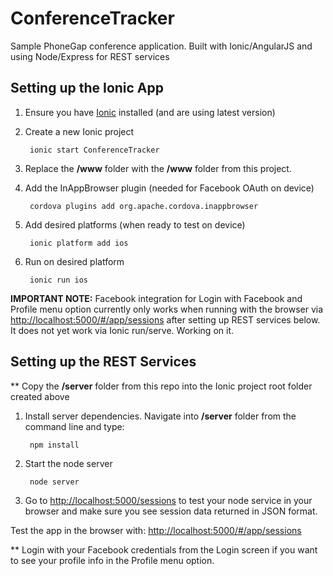 ConferenceTracker
=================

Sample PhoneGap conference application. Built with Ionic/AngularJS and using Node/Express for REST services


Setting up the Ionic App
-------------------------
1. Ensure you have [Ionic](http://ionicframework.com/getting-started/) installed (and are using latest version)

2. Create a new Ionic project

        ionic start ConferenceTracker
        
3. Replace the **/www** folder with the **/www** folder from this project. 

4. Add the InAppBrowser plugin (needed for Facebook OAuth on device)

        cordova plugins add org.apache.cordova.inappbrowser

5. Add desired platforms (when ready to test on device)
        
        ionic platform add ios

6. Run on desired platform

        ionic run ios

**IMPORTANT NOTE:** Facebook integration for Login with Facebook and Profile menu option currently only works when running with the browser via [http://localhost:5000/#/app/sessions](http://localhost:5000/#/app/sessions) after setting up REST services below. It does not yet work via Ionic run/serve. Working on it. 


Setting up the REST Services 
----------------------------
** Copy the **/server** folder from this repo into the Ionic project root folder created above

1. Install server dependencies. Navigate into **/server** folder from the command line and type:

        npm install 

2. Start the node server
      
        node server
        
3. Go to [http://localhost:5000/sessions](http://localhost:5000/sessions) to test your node service in your browser and make sure you see session data returned in JSON format.


Test the app in the browser with: [http://localhost:5000/#/app/sessions](http://localhost:5000/#/app/sessions)

** Login with your Facebook credentials from the Login screen if you want to see your profile info in the Profile menu option. 
